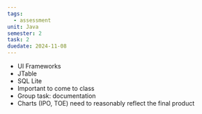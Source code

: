 ```yaml
---
tags:
  - assessment
unit: Java
semester: 2
task: 2
duedate: 2024-11-08
---
```

- UI Frameworks
- JTable
- SQL Lite
- Important to come to class
- Group task: documentation
- Charts (IPO, TOE) need to reasonably reflect the final product